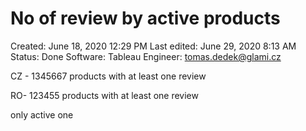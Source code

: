 # No of review by active products

Created: June 18, 2020 12:29 PM
Last edited: June 29, 2020 8:13 AM
Status: Done
Software: Tableau
Engineer: tomas.dedek@glami.cz

CZ - 1345667 products with at least one review

RO- 123455 products with at least one review

only active one